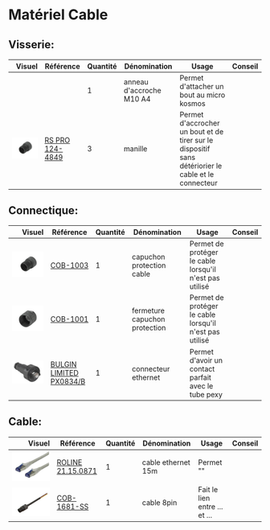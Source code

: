 # Matériel Cable

## Visserie:
| Visuel | Référence | Quantité | Dénomination | Usage | Conseil |
|-------:|-----------|----------|--------------------------|-----------------------------------------|----------|
|        |           |         1| anneau d'accroche M10 A4 |Permet d'attacher un bout au micro kosmos |          |
|![manille](pictures/equipments/cable/dummy_cap.PNG)        |[RS PRO 124-4849](https://fr.rs-online.com/web/p/manilles/1244849?cm_mmc=FR-PLA-DS3A-_-google-_-CFS_FR_FR_RS+PRO_PO4700199950-_-Acc%C3%A8s,+Stockage+et+manutention-_-1244849&matchtype=&pla-2260779340447&gad_source=1&gclid=EAIaIQobChMI7YCP0uXQhAMVzj8GAB0ZgAvmEAQYASABEgLiavD_BwE&gclsrc=aw.ds)           |        3| manille |Permet d'accrocher un bout et de tirer sur le dispositif sans détériorier le cable et le connecteur |          |




## Connectique:
| Visuel | Référence | Quantité | Dénomination | Usage | Conseil |
|-------:|-----------|----------|--------------------------|-----------------------------------------|----------|
|![dummy cap](pictures/equipments/cable/dummy_cap.PNG)        |[COB-1003](https://www.bluetrailengineering.com/product-page/cobalt-series-dummy-cap)          |         1|capuchon protection cable       | Permet de protéger le cable lorsqu'il n'est pas utilisé                    |          |
|![locking sleeve](pictures/equipments/cable/locking_sleeve.PNG)        |[COB-1001](https://www.bluetrailengineering.com/product-page/low-profile-locking-sleeve)          |         1|fermeture capuchon protection       |Permet de protéger le cable lorsqu'il n'est pas utilisé                         |          |
|![ethernet renforcé](pictures/equipments/cable/connecteur_ethernet.PNG)   |[BULGIN LIMITED PX0834/B](https://fr.farnell.com/bulgin/px0834-b/connecteur-precable-rj45/dp/9667733?st=bulgin%20px0834/b)           |         1| connecteur ethernet          |Permet d'avoir un contact parfait avec le tube pexy|          |



## Cable:
| Visuel | Référence | Quantité | Dénomination | Usage | Conseil |
|-------:|-----------|----------|--------------------------|-----------------------------------------|----------|
|![cable_ethernet](pictures/equipments/cable/cable_ethernet.PNG)   |[ROLINE 	21.15.0871](https://fr.farnell.com/roline/21-15-0871/cordon-de-brassage-rj45-m-m-30m/dp/3003054?ost=21.15.0871)         |         1| cable ethernet 15m         |Permet ""   |          |
|![cable_8pin](pictures/equipments/cable/8pin_cable.png)        |[COB-1681-SS](https://rov-expert.fr/blue-trail-engineering/525-cobalt-8-pin-male-connector-on-1-meter-cable-single-ended.html)          |         1|cable 8pin      | Fait le lien entre ... et ...                        |          |

